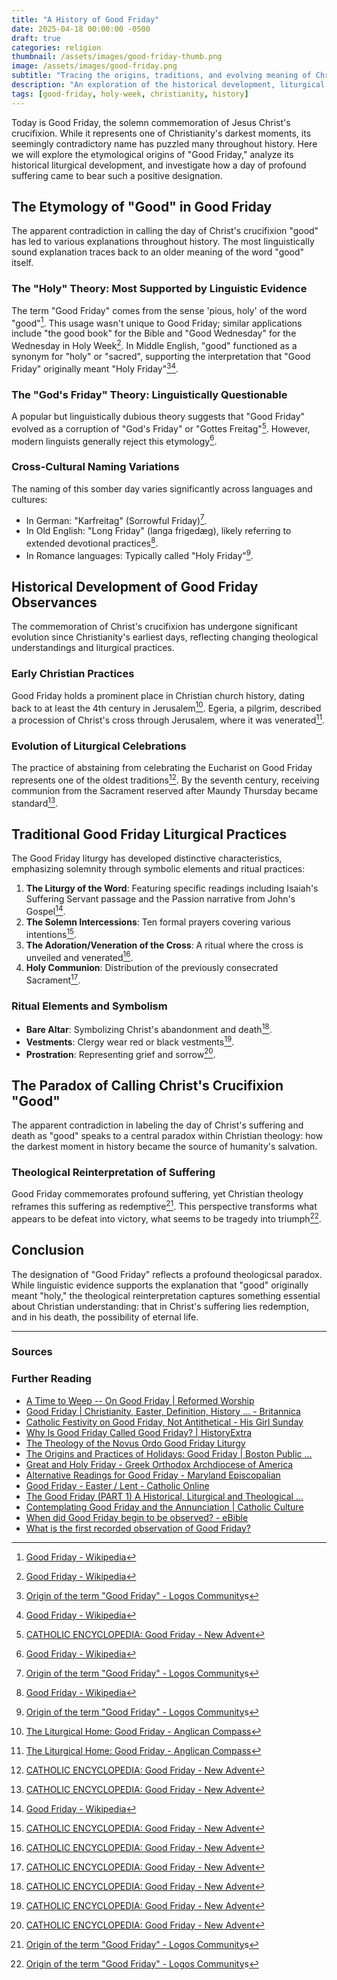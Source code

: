 ```yaml
---
title: "A History of Good Friday"
date: 2025-04-18 00:00:00 -0500
draft: true
categories: religion
thumbnail: /assets/images/good-friday-thumb.png
image: /assets/images/good-friday.png
subtitle: "Tracing the origins, traditions, and evolving meaning of Christianity's most solemn day."
description: "An exploration of the historical development, liturgical practices, and cultural significance of Good Friday from its earliest observance to the present."
tags: [good-friday, holy-week, christianity, history]
---
```


Today is Good Friday, the solemn commemoration of Jesus Christ's crucifixion. While it represents one of Christianity's darkest moments, its seemingly contradictory name has puzzled many throughout history. Here we will explore the etymological origins of "Good Friday," analyze its historical liturgical development, and investigate how a day of profound suffering came to bear such a positive designation.

## The Etymology of "Good" in Good Friday

The apparent contradiction in calling the day of Christ's crucifixion "good" has led to various explanations throughout history. The most linguistically sound explanation traces back to an older meaning of the word "good" itself.

### The "Holy" Theory: Most Supported by Linguistic Evidence

The term "Good Friday" comes from the sense 'pious, holy' of the word "good"[^3]. This usage wasn't unique to Good Friday; similar applications include "the good book" for the Bible and "Good Wednesday" for the Wednesday in Holy Week[^3]. In Middle English, "good" functioned as a synonym for "holy" or "sacred", supporting the interpretation that "Good Friday" originally meant "Holy Friday"[^2][^3].

### The "God's Friday" Theory: Linguistically Questionable

A popular but linguistically dubious theory suggests that "Good Friday" evolved as a corruption of "God's Friday" or "Gottes Freitag"[^4]. However, modern linguists generally reject this etymology[^3].

### Cross-Cultural Naming Variations

The naming of this somber day varies significantly across languages and cultures:

- In German: "Karfreitag" (Sorrowful Friday)[^2].
- In Old English: "Long Friday" (langa frigedæg), likely referring to extended devotional practices[^3].
- In Romance languages: Typically called "Holy Friday"[^2].

## Historical Development of Good Friday Observances

The commemoration of Christ's crucifixion has undergone significant evolution since Christianity's earliest days, reflecting changing theological understandings and liturgical practices.

### Early Christian Practices

Good Friday holds a prominent place in Christian church history, dating back to at least the 4th century in Jerusalem[^1]. Egeria, a pilgrim, described a procession of Christ's cross through Jerusalem, where it was venerated[^1].

### Evolution of Liturgical Celebrations

The practice of abstaining from celebrating the Eucharist on Good Friday represents one of the oldest traditions[^4]. By the seventh century, receiving communion from the Sacrament reserved after Maundy Thursday became standard[^4].

## Traditional Good Friday Liturgical Practices

The Good Friday liturgy has developed distinctive characteristics, emphasizing solemnity through symbolic elements and ritual practices:

1. **The Liturgy of the Word**: Featuring specific readings including Isaiah's Suffering Servant passage and the Passion narrative from John's Gospel[^3].
2. **The Solemn Intercessions**: Ten formal prayers covering various intentions[^4].
3. **The Adoration/Veneration of the Cross**: A ritual where the cross is unveiled and venerated[^4].
4. **Holy Communion**: Distribution of the previously consecrated Sacrament[^4].

### Ritual Elements and Symbolism

- **Bare Altar**: Symbolizing Christ's abandonment and death[^4].
- **Vestments**: Clergy wear red or black vestments[^4].
- **Prostration**: Representing grief and sorrow[^4].

## The Paradox of Calling Christ's Crucifixion "Good"

The apparent contradiction in labeling the day of Christ's suffering and death as "good" speaks to a central paradox within Christian theology: how the darkest moment in history became the source of humanity's salvation.

### Theological Reinterpretation of Suffering

Good Friday commemorates profound suffering, yet Christian theology reframes this suffering as redemptive[^2]. This perspective transforms what appears to be defeat into victory, what seems to be tragedy into triumph[^2].

## Conclusion

The designation of "Good Friday" reflects a profound theologicsal paradox. While linguistic evidence supports the explanation that "good" originally meant "holy," the theological reinterpretation captures something essential about Christian understanding: that in Christ's suffering lies redemption, and in his death, the possibility of eternal life.

---

### Sources

[^1]: [The Liturgical Home: Good Friday - Anglican Compass](https://anglicancompass.com/the-liturgical-home-good-friday/)
[^2]: [Origin of the term "Good Friday" - Logos Community](https://community.logos.com/discussion/48064/origin-of-the-term-good-friday)s
[^3]: [Good Friday - Wikipedia](https://en.wikipedia.org/wiki/Good_Friday)
[^4]: [CATHOLIC ENCYCLOPEDIA: Good Friday - New Advent](https://www.newadvent.org/cathen/06643a.htm)

### Further Reading

- [A Time to Weep -- On Good Friday | Reformed Worship](http://www.reformedworship.org/article/december-1997/time-weep-good-friday)
- [Good Friday | Christianity, Easter, Definition, History ... - Britannica](https://www.britannica.com/topic/Good-Friday)
- [Catholic Festivity on Good Friday, Not Antithetical - His Girl Sunday](https://www.hisgirlsunday.com/post/festivityongoodfriday)
- [Why Is Good Friday Called Good Friday? | HistoryExtra](https://www.historyextra.com/period/general-history/good-friday-facts-why-called/)
- [The Theology of the Novus Ordo Good Friday Liturgy](https://www.newliturgicalmovement.org/2017/04/the-theology-of-novus-ordo-good-friday.html)
- [The Origins and Practices of Holidays: Good Friday | Boston Public ...](https://www.bpl.org/blogs/post/the-origins-and-practices-of-holidays-good-friday/)
- [Great and Holy Friday - Greek Orthodox Archdiocese of America](https://www.goarch.org/holyfriday-learn)
- [Alternative Readings for Good Friday - Maryland Episcopalian](https://marylandepiscopalian.org/2025/03/05/alternative-readings-for-good-friday-2025/)
- [Good Friday - Easter / Lent - Catholic Online](https://www.catholic.org/lent/friday.php)
- [The Good Friday (PART 1) A Historical, Liturgical and Theological ...](https://www.academia.edu/95227347/The_Good_Friday_PART_1_A_Historical_Liturgical_and_Theological_Investigation)
- [Contemplating Good Friday and the Annunciation | Catholic Culture](https://www.catholicculture.org/commentary/contemplating-good-friday-and-annunciation/)
- [When did Good Friday begin to be observed? - eBible](https://ebible.com/questions/8-when-did-good-friday-begin-to-be-observed?highlight_komment_id=0&question_id=8)
- [What is the first recorded observation of Good Friday?](https://christianity.stackexchange.com/questions/50655/what-is-the-first-recorded-observation-of-good-friday)
